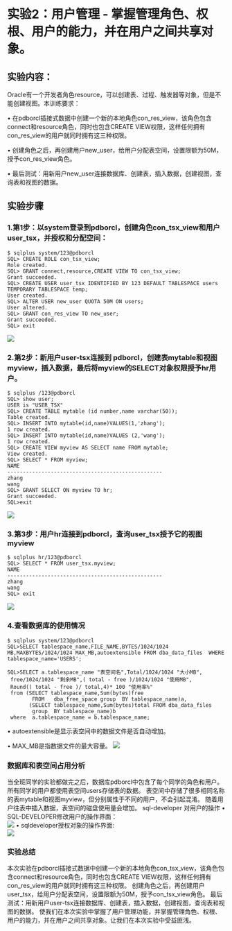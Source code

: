 # 实验2：用户管理 - 掌握管理角色、权根、用户的能力，并在用户之间共享对象。  

## 实验内容：  

Oracle有一个开发者角色resource，可以创建表、过程、触发器等对象，但是不能创建视图。本训练要求：  

•	在pdborcl插接式数据中创建一个新的本地角色con_res_view，该角色包含connect和resource角色，同时也包含CREATE VIEW权限，这样任何拥有con_res_view的用户就同时拥有这三种权限。  

•	创建角色之后，再创建用户new_user，给用户分配表空间，设置限额为50M，授予con_res_view角色。  

•	最后测试：用新用户new_user连接数据库、创建表，插入数据，创建视图，查询表和视图的数据。  

##  实验步骤  

### 1.第1步：以system登录到pdborcl，创建角色con_tsx_view和用户user_tsx，并授权和分配空间：  
```
$ sqlplus system/123@pdborcl
SQL> CREATE ROLE con_tsx_view;
Role created.
SQL> GRANT connect,resource,CREATE VIEW TO con_tsx_view;
Grant succeeded.
SQL> CREATE USER user_tsx IDENTIFIED BY 123 DEFAULT TABLESPACE users TEMPORARY TABLESPACE temp;
User created.
SQL> ALTER USER new_user QUOTA 50M ON users;
User altered.
SQL> GRANT con_res_view TO new_user;
Grant succeeded.
SQL> exit
 ```
 ![](https://github.com/songhaoge/oracle/blob/master/test2/1.png?raw=true)
### 2.第2步：新用户user-tsx连接到 pdborcl，创建表mytable和视图myview，插入数据，最后将myview的SELECT对象权限授予hr用户。  
```
$ sqlplus /123@pdborcl
SQL> show user;
USER is "USER_TSX"
SQL> CREATE TABLE mytable (id number,name varchar(50));
Table created.
SQL> INSERT INTO mytable(id,name)VALUES(1,'zhang');
1 row created.
SQL> INSERT INTO mytable(id,name)VALUES (2,'wang');
1 row created.
SQL> CREATE VIEW myview AS SELECT name FROM mytable;
View created.
SQL> SELECT * FROM myview;
NAME
--------------------------------------------------
zhang
wang
SQL> GRANT SELECT ON myview TO hr;
Grant succeeded.
SQL>exit
 ```
 ![](https://github.com/songhaoge/oracle/blob/master/test2/2.png?raw=true)
### 3.第3步：用户hr连接到pdborcl，查询user_tsx授予它的视图myview  
```
$ sqlplus hr/123@pdborcl
SQL> SELECT * FROM user_tsx.myview;
NAME
--------------------------------------------------
zhang
wang
SQL> exit
 ```
 ![](https://github.com/songhaoge/oracle/blob/master/test2/3.png?raw=true)
### 4.查看数据库的使用情况  
```
$ sqlplus system/123@pdborcl
SQL>SELECT tablespace_name,FILE_NAME,BYTES/1024/1024 MB,MAXBYTES/1024/1024 MAX_MB,autoextensible FROM dba_data_files  WHERE  tablespace_name='USERS';

SQL>SELECT a.tablespace_name "表空间名",Total/1024/1024 "大小MB",
 free/1024/1024 "剩余MB",( total - free )/1024/1024 "使用MB",
 Round(( total - free )/ total,4)* 100 "使用率%"
 from (SELECT tablespace_name,Sum(bytes)free
        FROM   dba_free_space group  BY tablespace_name)a,
       (SELECT tablespace_name,Sum(bytes)total FROM dba_data_files
        group  BY tablespace_name)b
 where  a.tablespace_name = b.tablespace_name;
 ```
•	autoextensible是显示表空间中的数据文件是否自动增加。  

•	MAX_MB是指数据文件的最大容量。
 ![](https://github.com/songhaoge/oracle/blob/master/test2/4.png?raw=true)
### 数据库和表空间占用分析
当全班同学的实验都做完之后，数据库pdborcl中包含了每个同学的角色和用户。 所有同学的用户都使用表空间users存储表的数据。 表空间中存储了很多相同名称的表mytable和视图myview，但分别属性于不同的用户，不会引起混淆。 随着用户往表中插入数据，表空间的磁盘使用量会增加。
sql-developer 对用户的操作
•	SQL-DEVELOPER修改用户的操作界面：  
![](https://github.com/songhaoge/oracle/blob/master/test2/5.png?raw=true)
•	sqldeveloper授权对象的操作界面:  
![](https://github.com/songhaoge/oracle/blob/master/test2/6.png?raw=true)
### 实验总结
本次实验在pdborcl插接式数据中创建一个新的本地角色con_tsx_view，该角色包含connect和resource角色，同时也包含CREATE VIEW权限，这样任何拥有con_res_view的用户就同时拥有这三种权限。 创建角色之后，再创建用户user_tsx，给用户分配表空间，设置限额为50M，授予con_tsx_view角色。 最后测试：用新用户user-tsx连接数据库、创建表，插入数据，创建视图，查询表和视图的数据。 使我们在本次实验中掌握了用户管理功能，并掌握管理角色、权根、用户的能力，并在用户之间共享对象。让我们在本次实验中受益匪浅。


